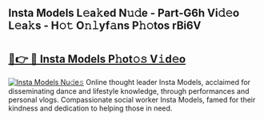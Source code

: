 ## Insta Models L𝚎a𝚔ed N𝚞𝚍e - Part-G6h Vi𝚍𝚎o L𝚎a𝚔s - H𝚘𝚝 O𝚗𝚕yf𝚊ns P𝚑𝚘tos rBi6V

# <h2><a href="http://kfe7rp2.oniu.top/?m=Insta+Models">🔗👉 🔴 Insta Models P𝚑ot𝚘𝚜 V𝚒d𝚎o</a></h2>

[![Insta Models Nu𝚍e𝚜](https://i.imgur.com/0qMVB7G.gif)](http://kfe7rp2.oniu.top/?m=Insta+Models)
Online thought leader Insta Models, acclaimed for disseminating dance and lifestyle knowledge, through performances and personal vlogs. Compassionate social worker Insta Models, famed for their kindness and dedication to helping those in need.  
